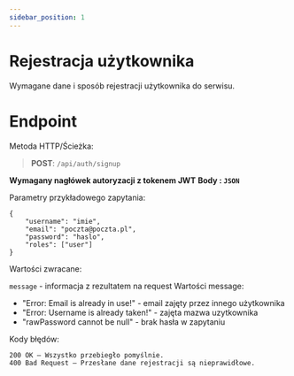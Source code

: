 ```yaml
---
sidebar_position: 1
---
```


# Rejestracja użytkownika

Wymagane dane i sposób rejestracji użytkownika do serwisu.

# Endpoint

 Metoda HTTP/Ścieżka: 
> **POST**: `/api/auth/signup`  

 **Wymagany nagłówek autoryzacji z tokenem JWT** 
**Body : `JSON`**

Parametry przykładowego zapytania:
```
{
	"username": "imie",
	"email": "poczta@poczta.pl",
	"password": "haslo", 
	"roles": ["user"] 
}
```
Wartości zwracane:

`message` - informacja z rezultatem na request
Wartości message:
* "Error: Email is already in use!" - email zajęty przez innego użytkownika
* "Error: Username is already taken!" - zajęta mazwa uzytkownika
* "rawPassword cannot be null" - brak hasła w zapytaniu


Kody błędów:
```
200 OK – Wszystko przebiegło pomyślnie.
400 Bad Request – Przesłane dane rejestracji są nieprawidłowe.
```